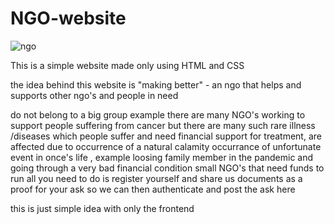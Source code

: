# NGO-website

![ngo](https://user-images.githubusercontent.com/80886593/167295557-46ae2566-8ca8-4520-9c51-95edba726c1c.png)


This is a simple website made only using HTML and CSS


the idea behind this website is "making better" - an ngo that helps and supports other ngo's and people in need
  
do not belong to a big group example there are many NGO's working to support people suffering from cancer but there are many such rare illness /diseases which people suffer and need financial support for treatment, 
are affected due to occurrence of a natural calamity
occurrance of unfortunate event in once's life , example loosing family member in the pandemic and going through a very bad financial condition
small NGO's that need funds to run
all you need to do is register yourself and share us documents as a proof for your ask so we can then authenticate and post the ask here

this is just simple idea with only the frontend


